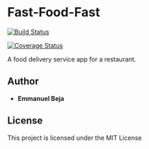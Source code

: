 # Fast-Food-Fast

[![Build Status](https://travis-ci.org/EmmanuelBeja/Fast-Food-Fast.svg?branch=160341465-allorders)](https://travis-ci.org/EmmanuelBeja/Fast-Food-Fast)

[![Coverage Status](https://coveralls.io/repos/github/EmmanuelBeja/Fast-Food-Fast/badge.svg?branch=ft-manipulateorder-160341506)](https://coveralls.io/github/EmmanuelBeja/Fast-Food-Fast?branch=ft-manipulateorder-160341506)

A food delivery service app for a restaurant.

## Author

* **Emmanuel Beja**


## License

This project is licensed under the MIT License
